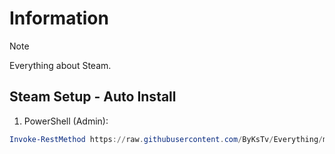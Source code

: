 # Information

> [!NOTE]
> Everything about Steam.

## Steam Setup - Auto Install

1. PowerShell (Admin):

```powershell
Invoke-RestMethod https://raw.githubusercontent.com/ByKsTv/Everything/main/Windows/Steam/Download.ps1 | Invoke-Expression

```
